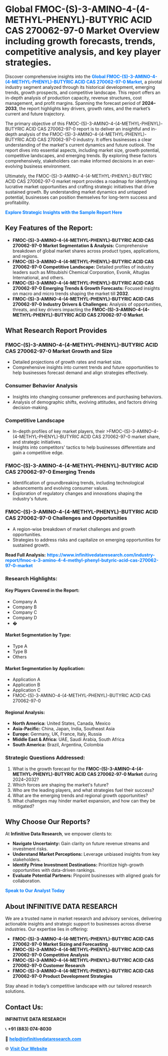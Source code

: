 <h1>Global FMOC-(S)-3-AMINO-4-(4-METHYL-PHENYL)-BUTYRIC ACID CAS 270062-97-0 Market Overview including growth forecasts, trends, competitive analysis, and key player strategies.</h1>
<p>
Discover comprehensive insights into the 
<a href="https://www.infinitivedataresearch.com/industry-report/fmoc-s-3-amino-4-4-methyl-phenyl-butyric-acid-cas-270062-97-0-market" rel="dofollow" style="color: #007BFF; text-decoration: none;"><strong>Global FMOC-(S)-3-AMINO-4-(4-METHYL-PHENYL)-BUTYRIC ACID CAS 270062-97-0 Market</strong></a>, a pivotal industry segment analyzed through its historical development, emerging trends, growth prospects, and competitive landscape. This report offers an in-depth analysis of production capacity, revenue structures, cost management, and profit margins. Spanning the forecast period of <strong>2024–2033</strong>, the report highlights key drivers, growth rates, and the market’s current and future trajectory.
</p>
<p>
The primary objective of this FMOC-(S)-3-AMINO-4-(4-METHYL-PHENYL)-BUTYRIC ACID CAS 270062-97-0 report is to deliver an insightful and in-depth analysis of the FMOC-(S)-3-AMINO-4-(4-METHYL-PHENYL)-BUTYRIC ACID CAS 270062-97-0 industry. It offers businesses a clear understanding of the market's current dynamics and future outlook. The report dives into essential aspects, including market size, growth potential, competitive landscapes, and emerging trends. By exploring these factors comprehensively, stakeholders can make informed decisions in an ever-evolving business environment.
</p>
<p>
Ultimately, the FMOC-(S)-3-AMINO-4-(4-METHYL-PHENYL)-BUTYRIC ACID CAS 270062-97-0 market report provides a roadmap for identifying lucrative market opportunities and crafting strategic initiatives that drive sustained growth. By understanding market dynamics and untapped potential, businesses can position themselves for long-term success and profitability.
</p>
<p>
<a href="https://www.infinitivedataresearch.com/request-sample/reportId=111612" style="color: #007BFF; text-decoration: none;"><strong>Explore Strategic Insights with the Sample Report Here</strong></a>
</p>

<h2>Key Features of the Report:</h2>
<ul>
<li><strong>FMOC-(S)-3-AMINO-4-(4-METHYL-PHENYL)-BUTYRIC ACID CAS 270062-97-0 Market Segmentation & Analysis:</strong> Comprehensive breakdown of global market shares across product types, applications, and regions.</li>
<li><strong>FMOC-(S)-3-AMINO-4-(4-METHYL-PHENYL)-BUTYRIC ACID CAS 270062-97-0 Competitive Landscape:</strong> Detailed profiles of industry leaders such as Mitsubishi Chemical Corporation, Evonik, Altuglas International, and others.</li>
<li><strong>FMOC-(S)-3-AMINO-4-(4-METHYL-PHENYL)-BUTYRIC ACID CAS 270062-97-0 Emerging Trends & Growth Forecasts:</strong> Focused insights on macro and micro trends shaping the market till <strong>2032</strong>.</li>
<li><strong>FMOC-(S)-3-AMINO-4-(4-METHYL-PHENYL)-BUTYRIC ACID CAS 270062-97-0 Industry Drivers & Challenges:</strong> Analysis of opportunities, threats, and key drivers impacting the <strong>FMOC-(S)-3-AMINO-4-(4-METHYL-PHENYL)-BUTYRIC ACID CAS 270062-97-0 Market</strong>.</li>
</ul>

<h2>What Research Report Provides</h2>
<h3>FMOC-(S)-3-AMINO-4-(4-METHYL-PHENYL)-BUTYRIC ACID CAS 270062-97-0 Market Growth and Size</h3>
<ul>
<li>Detailed projections of growth rates and market size.</li>
<li>Comprehensive insights into current trends and future opportunities to help businesses forecast demand and align strategies effectively.</li>
</ul>

<h3>Consumer Behavior Analysis</h3>
<ul>
<li>Insights into changing consumer preferences and purchasing behaviors.</li>
<li>Analysis of demographic shifts, evolving attitudes, and factors driving decision-making.</li>
</ul>

<h3>Competitive Landscape</h3>
<ul>
<li>In-depth profiles of key market players, their >FMOC-(S)-3-AMINO-4-(4-METHYL-PHENYL)-BUTYRIC ACID CAS 270062-97-0 market share, and strategic initiatives.</li>
<li>Insights into competitors' tactics to help businesses differentiate and gain a competitive edge.</li>
</ul>

<h3>FMOC-(S)-3-AMINO-4-(4-METHYL-PHENYL)-BUTYRIC ACID CAS 270062-97-0 Emerging Trends</h3>
<ul>
<li>Identification of groundbreaking trends, including technological advancements and evolving consumer values.</li>
<li>Exploration of regulatory changes and innovations shaping the industry's future.</li>
</ul>

<h3>FMOC-(S)-3-AMINO-4-(4-METHYL-PHENYL)-BUTYRIC ACID CAS 270062-97-0 Challenges and Opportunities</h3>
<ul>
<li>A region-wise breakdown of market challenges and growth opportunities.</li>
<li>Strategies to address risks and capitalize on emerging opportunities for sustained growth.</li>
</ul>
<p><strong>Read Full Analysis:</strong> <a href="https://www.infinitivedataresearch.com/industry-report/fmoc-s-3-amino-4-4-methyl-phenyl-butyric-acid-cas-270062-97-0-market" rel="dofollow" style="color: #007BFF; text-decoration: none;"><strong>https://www.infinitivedataresearch.com/industry-report/fmoc-s-3-amino-4-4-methyl-phenyl-butyric-acid-cas-270062-97-0-market</strong></a></p>
<h3>Research Highlights:</h3>
<h4>Key Players Covered in the Report:</h4>
<ul><li>Company A</li><li>Company B</li><li>Company C</li><li>Company D</li><li>�</li></ul>
<h4>Market Segmentation by Type:</h4>
<ul><li>Type A</li><li>Type B</li><li>Others</li></ul>
<h4>Market Segmentation by Application:</h4>
<ul><li>Application A</li><li>Application B</li><li>Application C</li><li>FMOC-(S)-3-AMINO-4-(4-METHYL-PHENYL)-BUTYRIC ACID CAS 270062-97-0</li></ul>

<h4>Regional Analysis:</h4>
<ul>
<li><strong>North America:</strong> United States, Canada, Mexico</li>
<li><strong>Asia-Pacific:</strong> China, Japan, India, Southeast Asia</li>
<li><strong>Europe:</strong> Germany, UK, France, Italy, Russia</li>
<li><strong>Middle East & Africa:</strong> UAE, Saudi Arabia, South Africa</li>
<li><strong>South America:</strong> Brazil, Argentina, Colombia</li>
</ul>

<h3>Strategic Questions Addressed:</h3>
<ol>
<li>What is the growth forecast for the <strong>FMOC-(S)-3-AMINO-4-(4-METHYL-PHENYL)-BUTYRIC ACID CAS 270062-97-0 Market</strong> during 2024–2032?</li>
<li>Which forces are shaping the market's future?</li>
<li>Who are the leading players, and what strategies fuel their success?</li>
<li>What are the emerging trends and regional growth opportunities?</li>
<li>What challenges may hinder market expansion, and how can they be mitigated?</li>
</ol>

<h2>Why Choose Our Reports?</h2>
<p>At <strong>Infinitive Data Research</strong>, we empower clients to:</p>
<ul>
<li><strong>Navigate Uncertainty:</strong> Gain clarity on future revenue streams and investment risks.</li>
<li><strong>Understand Market Perceptions:</strong> Leverage unbiased insights from key stakeholders.</li>
<li><strong>Identify Prime Investment Destinations:</strong> Prioritize high-growth opportunities with data-driven rankings.</li>
<li><strong>Evaluate Potential Partners:</strong> Pinpoint businesses with aligned goals for collaboration.</li>
</ul>
<p><a href="https://www.infinitivedataresearch.com/industry-report/fmoc-s-3-amino-4-4-methyl-phenyl-butyric-acid-cas-270062-97-0-market" rel="dofollow" style="color: #007BFF; text-decoration: none;"><strong>Speak to Our Analyst Today</strong></a></p>

<h2>About INFINITIVE DATA RESEARCH</h2>
<p>We are a trusted name in market research and advisory services, delivering actionable insights and strategic support to businesses across diverse industries. Our expertise lies in offering:</p>
<ul>
<li><strong>FMOC-(S)-3-AMINO-4-(4-METHYL-PHENYL)-BUTYRIC ACID CAS 270062-97-0 Market Sizing and Forecasting</strong></li>
<li><strong>FMOC-(S)-3-AMINO-4-(4-METHYL-PHENYL)-BUTYRIC ACID CAS 270062-97-0 Competitive Analysis</strong></li>
<li><strong>FMOC-(S)-3-AMINO-4-(4-METHYL-PHENYL)-BUTYRIC ACID CAS 270062-97-0 Customer Research</strong></li>
<li><strong>FMOC-(S)-3-AMINO-4-(4-METHYL-PHENYL)-BUTYRIC ACID CAS 270062-97-0 Product Development Strategies</strong></li>
</ul>
<p>Stay ahead in today’s competitive landscape with our tailored research solutions.</p>

<h2>Contact Us:</h2>
<p><strong>INFINITIVE DATA RESEARCH</strong></p>
<p>📞 <strong>+91 (883) 074-8030</strong></p>
<p>📧 <strong><a href="mailto:help@infinitivedataresearch.com" style="color: #007BFF;">help@infinitivedataresearch.com</a></strong></p>
<p>🌐 <strong><a href="https://www.infinitivedataresearch.com" rel="dofollow" style="color: #007BFF;">Visit Our Website</a></strong></p>